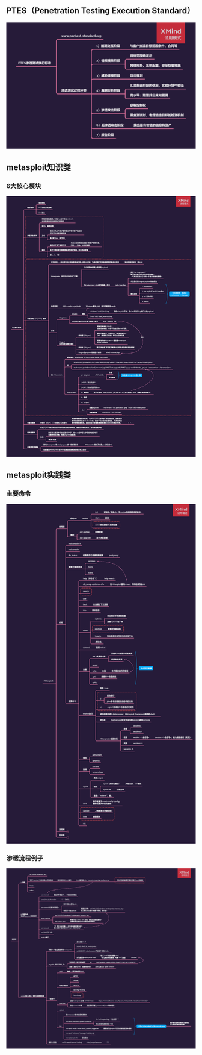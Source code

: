 ## PTES（Penetration Testing Execution Standard）
![PTES](mindmap/knowledge_PTES.png)


## metasploit知识类
### 6大核心模块
![6大核心模块](mindmap/metasploit_knowledge_6core_modules.png)

## metasploit实践类
### 主要命令
![主要命令](mindmap/metasploit_knowledge_commands.png)

### 渗透流程例子
![流程例](mindmap/metasploit_practice_example.png)